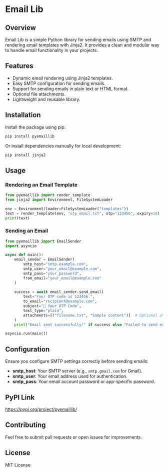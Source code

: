 # Email Lib

## Overview
Email Lib is a simple Python library for sending emails using SMTP and rendering email templates with Jinja2. It provides a clean and modular way to handle email functionality in your projects.

## Features
- Dynamic email rendering using Jinja2 templates.
- Easy SMTP configuration for sending emails.
- Support for sending emails in plain text or HTML format.
- Optional file attachments.
- Lightweight and reusable library.

## Installation

Install the package using pip:

```sh
pip install pyemaillib
```

Or install dependencies manually for local development:

```sh
pip install jinja2
```

## Usage

### Rendering an Email Template

```python
from pyemaillib import render_template
from jinja2 import Environment, FileSystemLoader

env = Environment(loader=FileSystemLoader("templates"))
text = render_template(env, "otp_email.txt", otp="123456", expiry=10)
print(text)
```

### Sending an Email

```python
from pyemaillib import EmailSender
import asyncio

async def main():
    email_sender = EmailSender(
        smtp_host="smtp.example.com",
        smtp_user="your_email@example.com",
        smtp_pass="your_password",
        from_email="your_email@example.com"
    )
    
    success = await email_sender.send_email(
        text="Your OTP code is 123456.",
        to_email="recipient@example.com",
        subject="🔐 Your OTP Code",
        text_type="plain",
        attachments=[("filename.txt", "Sample content")]  # Optional attachment
    )
    print("Email sent successfully!" if success else "Failed to send email.")

asyncio.run(main())
```

## Configuration
Ensure you configure SMTP settings correctly before sending emails:
- **smtp_host**: Your SMTP server (e.g., `smtp.gmail.com` for Gmail).
- **smtp_user**: Your email address used for authentication.
- **smtp_pass**: Your email account password or app-specific password.

## PyPI Link
https://pypi.org/project/pyemaillib/

## Contributing
Feel free to submit pull requests or open issues for improvements.

## License
MIT License

